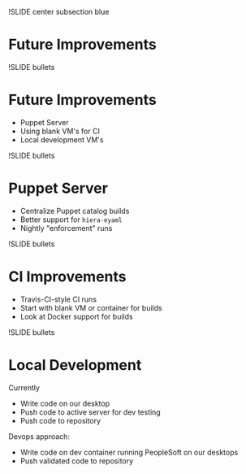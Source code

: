 !SLIDE center subsection blue

# Future Improvements

!SLIDE bullets

# Future Improvements

* Puppet Server
* Using blank VM's for CI
* Local development VM's

!SLIDE bullets

# Puppet Server

* Centralize Puppet catalog builds
* Better support for `hiera-eyaml`
* Nightly "enforcement" runs

!SLIDE bullets

# CI Improvements

* Travis-CI-style CI runs
* Start with blank VM or container for builds
* Look at Docker support for builds

!SLIDE bullets

# Local Development

Currently

* Write code on our desktop
* Push code to active server for dev testing
* Push code to repository

Devops approach:

* Write code on dev container running PeopleSoft on our desktops
* Push validated code to repository
